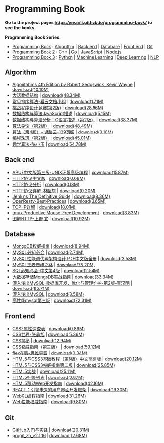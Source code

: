 # Programming Book

**Go to the project pages https://evanli.github.io/programming-book/ to see the books.**

**Programming Book Series:**

- [Programming Book](https://github.com/EvanLi/programming-book) : [Algorithm](https://github.com/EvanLi/programming-book#algorithm) \| [Back end](https://github.com/EvanLi/programming-book#back-end) \| [Database](https://github.com/EvanLi/programming-book#database) \| [Front end](https://github.com/EvanLi/programming-book#front-end) \| [Git](https://github.com/EvanLi/programming-book#git)
- [Programming Book 2](https://github.com/EvanLi/programming-book-2) : [C++](https://github.com/EvanLi/programming-book-2#c) \| [Go](https://github.com/EvanLi/programming-book-2#go) \| [JavaScript](https://github.com/EvanLi/programming-book-2#javascript) \| [Node.js](https://github.com/EvanLi/programming-book-2#nodejs)
- [Programming Book 3](https://github.com/EvanLi/programming-book-3) : [Python](https://github.com/EvanLi/programming-book-3#python) \| [Machine Learning](https://github.com/EvanLi/programming-book-3#machine-learning) \| [Deep Learning](https://github.com/EvanLi/programming-book-3#deep-learning) \| [NLP](https://github.com/EvanLi/programming-book-3#nlp) 

## Algorithm

- [Algorithhms 4th Edition by Robert Sedgewick, Kevin Wayne](./Algorithm/Algorithhms%204th%20Edition%20by%20Robert%20Sedgewick,%20Kevin%20Wayne.pdf) \| 	[download(10.10M)](https://github.com/EvanLi/programming-book/raw/master/Algorithm/Algorithhms%204th%20Edition%20by%20Robert%20Sedgewick,%20Kevin%20Wayne.pdf)
- [大话数据结构](./Algorithm/大话数据结构.pdf) \| 	[download(48.34M)](https://github.com/EvanLi/programming-book/raw/master/Algorithm/大话数据结构.pdf)
- [常见排序算法-看云文档小组](./Algorithm/常见排序算法-看云文档小组.pdf) \| 	[download(1.71M)](https://github.com/EvanLi/programming-book/raw/master/Algorithm/常见排序算法-看云文档小组.pdf)
- [挑战程序设计竞赛(第2版)](./Algorithm/挑战程序设计竞赛%28第2版%29.pdf) \| 	[download(28.96M)](https://github.com/EvanLi/programming-book/raw/master/Algorithm/挑战程序设计竞赛%28第2版%29.pdf)
- [数据结构与算法JavaScript描述](./Algorithm/数据结构与算法JavaScript描述.pdf) \| 	[download(5.15M)](https://github.com/EvanLi/programming-book/raw/master/Algorithm/数据结构与算法JavaScript描述.pdf)
- [数据结构与算法分析：C语言描述（第2版）](./Algorithm/数据结构与算法分析：C语言描述（第2版）.pdf) \| 	[download(38.37M)](https://github.com/EvanLi/programming-book/raw/master/Algorithm/数据结构与算法分析：C语言描述（第2版）.pdf)
- [算法导论（第2版）](./Algorithm/算法导论（第2版）.pdf) \| 	[download(48.49M)](https://github.com/EvanLi/programming-book/raw/master/Algorithm/算法导论（第2版）.pdf)
- [算法（第4版）- 谢路云-129页版](./Algorithm/算法（第4版）-%20谢路云-129页版.pdf) \| 	[download(3.16M)](https://github.com/EvanLi/programming-book/raw/master/Algorithm/算法（第4版）-%20谢路云-129页版.pdf)
- [编程珠玑（第2版）](./Algorithm/编程珠玑（第2版）.pdf) \| 	[download(45.01M)](https://github.com/EvanLi/programming-book/raw/master/Algorithm/编程珠玑（第2版）.pdf)
- [趣学算法-陈小玉](./Algorithm/趣学算法-陈小玉.pdf) \| 	[download(54.78M)](https://github.com/EvanLi/programming-book/raw/master/Algorithm/趣学算法-陈小玉.pdf)

## Back end

- [APUE中文版第三版-UNIX环境高级编程](./Back-end/APUE中文版第三版-UNIX环境高级编程.pdf) \| 	[download(15.87M)](https://github.com/EvanLi/programming-book/raw/master/Back-end/APUE中文版第三版-UNIX环境高级编程.pdf)
- [HTTP协议中文版](./Back-end/HTTP协议中文版.pdf) \| 	[download(0.68M)](https://github.com/EvanLi/programming-book/raw/master/Back-end/HTTP协议中文版.pdf)
- [HTTP协议分析](./Back-end/HTTP协议分析.pdf) \| 	[download(0.18M)](https://github.com/EvanLi/programming-book/raw/master/Back-end/HTTP协议分析.pdf)
- [HTTP协议详解-林超旗](./Back-end/HTTP协议详解-林超旗.pdf) \| 	[download(0.20M)](https://github.com/EvanLi/programming-book/raw/master/Back-end/HTTP协议详解-林超旗.pdf)
- [Jenkins The Definitive Guide](./Back-end/Jenkins%20The%20Definitive%20Guide.pdf) \| 	[download(8.36M)](https://github.com/EvanLi/programming-book/raw/master/Back-end/Jenkins%20The%20Definitive%20Guide.pdf)
- [OpenResty-Best-Practices](./Back-end/OpenResty-Best-Practices.pdf) \| 	[download(3.65M)](https://github.com/EvanLi/programming-book/raw/master/Back-end/OpenResty-Best-Practices.pdf)
- [TCP-IP详解](./Back-end/TCP-IP详解.pdf) \| 	[download(18.01M)](https://github.com/EvanLi/programming-book/raw/master/Back-end/TCP-IP详解.pdf)
- [tmux Productive Mouse-Free Development](./Back-end/tmux%20Productive%20Mouse-Free%20Development.pdf) \| 	[download(3.83M)](https://github.com/EvanLi/programming-book/raw/master/Back-end/tmux%20Productive%20Mouse-Free%20Development.pdf)
- [图解HTTP-上野 宣](./Back-end/图解HTTP-上野%20宣.pdf) \| 	[download(10.92M)](https://github.com/EvanLi/programming-book/raw/master/Back-end/图解HTTP-上野%20宣.pdf)

## Database

- [MongoDB权威指南](./Database/MongoDB权威指南.pdf) \| 	[download(8.94M)](https://github.com/EvanLi/programming-book/raw/master/Database/MongoDB权威指南.pdf)
- [MySQL必知必会](./Database/MySQL必知必会.pdf) \| 	[download(2.74M)](https://github.com/EvanLi/programming-book/raw/master/Database/MySQL必知必会.pdf)
- [MySQL性能调优与架构设计 PDF中文版全册](./Database/MySQL性能调优与架构设计%20PDF中文版全册.pdf) \| 	[download(3.58M)](https://github.com/EvanLi/programming-book/raw/master/Database/MySQL性能调优与架构设计%20PDF中文版全册.pdf)
- [MySQL王者晋级之路](./Database/MySQL王者晋级之路.pdf) \| 	[download(75.20M)](https://github.com/EvanLi/programming-book/raw/master/Database/MySQL王者晋级之路.pdf)
- [SQL必知必会-中文第4版](./Database/SQL必知必会-中文第4版.pdf) \| 	[download(2.54M)](https://github.com/EvanLi/programming-book/raw/master/Database/SQL必知必会-中文第4版.pdf)
- [大数据存储MongoDB实战指南](./Database/大数据存储MongoDB实战指南.pdf) \| 	[download(33.34M)](https://github.com/EvanLi/programming-book/raw/master/Database/大数据存储MongoDB实战指南.pdf)
- [深入浅出MySQL-数据库开发、优化与管理维护-第2版-唐汉明](./Database/深入浅出MySQL-数据库开发、优化与管理维护-第2版-唐汉明.pdf) \| 	[download(85.71M)](https://github.com/EvanLi/programming-book/raw/master/Database/深入浅出MySQL-数据库开发、优化与管理维护-第2版-唐汉明.pdf)
- [深入浅出MySQL](./Database/深入浅出MySQL.pdf) \| 	[download(3.58M)](https://github.com/EvanLi/programming-book/raw/master/Database/深入浅出MySQL.pdf)
- [高性能mysql第三版](./Database/高性能mysql第三版.pdf) \| 	[download(72.31M)](https://github.com/EvanLi/programming-book/raw/master/Database/高性能mysql第三版.pdf)

## Front end

- [CSS3属性速查表](./Front-end/CSS3属性速查表.pdf) \| 	[download(0.89M)](https://github.com/EvanLi/programming-book/raw/master/Front-end/CSS3属性速查表.pdf)
- [CSS世界-张鑫旭](./Front-end/CSS世界-张鑫旭.pdf) \| 	[download(5.36M)](https://github.com/EvanLi/programming-book/raw/master/Front-end/CSS世界-张鑫旭.pdf)
- [CSS揭秘](./Front-end/CSS揭秘.pdf) \| 	[download(12.94M)](https://github.com/EvanLi/programming-book/raw/master/Front-end/CSS揭秘.pdf)
- [CSS权威指南（第三版）](./Front-end/CSS权威指南（第三版）.pdf) \| 	[download(59.12M)](https://github.com/EvanLi/programming-book/raw/master/Front-end/CSS权威指南（第三版）.pdf)
- [flex布局-思维导图](./Front-end/flex布局-思维导图.pdf) \| 	[download(0.34M)](https://github.com/EvanLi/programming-book/raw/master/Front-end/flex布局-思维导图.pdf)
- [HTML5与CSS3基础教程（第8版）中文高清版](./Front-end/HTML5与CSS3基础教程（第8版）中文高清版.pdf) \| 	[download(20.12M)](https://github.com/EvanLi/programming-book/raw/master/Front-end/HTML5与CSS3基础教程（第8版）中文高清版.pdf)
- [HTML5与CSS3权威指南第二版](./Front-end/HTML5与CSS3权威指南第二版.pdf) \| 	[download(25.85M)](https://github.com/EvanLi/programming-book/raw/master/Front-end/HTML5与CSS3权威指南第二版.pdf)
- [HTML5实战](./Front-end/HTML5实战.pdf) \| 	[download(25.11M)](https://github.com/EvanLi/programming-book/raw/master/Front-end/HTML5实战.pdf)
- [HTML5标签列表](./Front-end/HTML5标签列表.pdf) \| 	[download(0.87M)](https://github.com/EvanLi/programming-book/raw/master/Front-end/HTML5标签列表.pdf)
- [HTML5移动Web开发指南](./Front-end/HTML5移动Web开发指南.pdf) \| 	[download(42.16M)](https://github.com/EvanLi/programming-book/raw/master/Front-end/HTML5移动Web开发指南.pdf)
- [REACT：引领未来的用户界面开发框架](./Front-end/REACT：引领未来的用户界面开发框架.pdf) \| 	[download(19.30M)](https://github.com/EvanLi/programming-book/raw/master/Front-end/REACT：引领未来的用户界面开发框架.pdf)
- [WebGL编程指南](./Front-end/WebGL编程指南.pdf) \| 	[download(81.26M)](https://github.com/EvanLi/programming-book/raw/master/Front-end/WebGL编程指南.pdf)
- [Web性能权威指南](./Front-end/Web性能权威指南.pdf) \| 	[download(9.80M)](https://github.com/EvanLi/programming-book/raw/master/Front-end/Web性能权威指南.pdf)

## Git

- [GitHub入门与实践](./Git/GitHub入门与实践.pdf) \| 	[download(20.31M)](https://github.com/EvanLi/programming-book/raw/master/Git/GitHub入门与实践.pdf)
- [progit_zh_v2.1.16](./Git/progit_zh_v2.1.16.pdf) \| 	[download(12.68M)](https://github.com/EvanLi/programming-book/raw/master/Git/progit_zh_v2.1.16.pdf)
